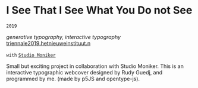 I See That I See What You Do not See
=======
`2019`

_generative typography, interactive typography_
[triennale2019.hetnieuweinstituut.n](https://triennale2019.hetnieuweinstituut.nl)

`with` [`Studio Moniker`](https://studiomoniker.com)

Small but exciting project in collaboration with Studio Moniker. This is an interactive typographic webcover designed by Rudy Guedj, and programmed by me. (made by p5JS and opentype-js).
